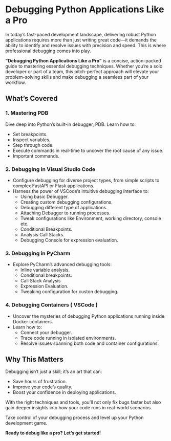 # Debugging Python Applications Like a Pro

In today’s fast-paced development landscape, delivering robust Python applications requires more than just writing great code—it demands the ability to identify and resolve issues with precision and speed. This is where professional debugging comes into play.

**"Debugging Python Applications Like a Pro"** is a concise, action-packed guide to mastering essential debugging techniques. Whether you’re a solo developer or part of a team, this pitch-perfect approach will elevate your problem-solving skills and make debugging a seamless part of your workflow.

## What’s Covered

### 1. Mastering PDB

Dive deep into Python’s built-in debugger, PDB. Learn how to:

- Set breakpoints.
- Inspect variables.
- Step through code.
- Execute commands in real-time to uncover the root cause of any issue.
- Important commands.

### 2. Debugging in Visual Studio Code

- Configure debugging for diverse project types, from simple scripts to complex FastAPI or Flask applications.
- Harness the power of VSCode’s intuitive debugging interface to:
  - Using basic Debugger.
  - Creating custom debugging configurations.
  - Debugging different type of applications.
  - Attaching Debugger to running processes.
  - Tweak configurations like Environment, working directory, console etc.
  - Conditional Breakpoints.
  - Analysis Call Stacks.
  - Debugging Console for expression evaluation.

### 3. Debugging in PyCharm

- Explore PyCharm’s advanced debugging tools:
  - Inline variable analysis.
  - Conditional breakpoints.
  - Call Stack Analysis
  - Expression Evaluation.
  - Tweaking configuration for custon debugging.

### 4. Debugging Containers ( VSCode )

- Uncover the mysteries of debugging Python applications running inside Docker containers.
- Learn how to:
  - Connect your debugger.
  - Trace code running in isolated environments.
  - Resolve issues spanning both code and container configurations.

## Why This Matters

Debugging isn’t just a skill; it’s an art that can:

- Save hours of frustration.
- Improve your code’s quality.
- Boost your confidence in deploying applications.

With the right techniques and tools, you’ll not only fix bugs faster but also gain deeper insights into how your code runs in real-world scenarios.

Take control of your debugging process and level up your Python development game.

**Ready to debug like a pro? Let’s get started!**